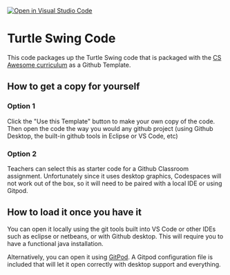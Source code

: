 [![Open in Visual Studio Code](https://classroom.github.com/assets/open-in-vscode-2e0aaae1b6195c2367325f4f02e2d04e9abb55f0b24a779b69b11b9e10269abc.svg)](https://classroom.github.com/online_ide?assignment_repo_id=16531083&assignment_repo_type=AssignmentRepo)
# Turtle Swing Code

This code packages up the Turtle Swing code that is packaged with the [CS Awesome curriculum](https://www.csawesome.org) as a Github Template. 

## How to get a copy for yourself


### Option 1

Click the "Use this Template" button to make your own copy of the code. Then open the code the way you would any github project (using Github Desktop, the built-in github tools in Eclipse or VS Code, etc)

### Option 2

Teachers can select this as starter code for a Github Classroom assignment. Unfortunately since it uses desktop graphics, Codespaces will not work out of the box, so it will need to be paired with a local IDE or using Gitpod. 

## How to load it once you have it

You can open it locally using the git tools built into VS Code or other IDEs such as eclipse or netbeans, or with Github desktop. This will require you to have a functional java installation.

Alternatively, you can open it using [GitPod](https://gitpod.io). A Gitpod configuration file is included that will let it open correctly with desktop support and everything.